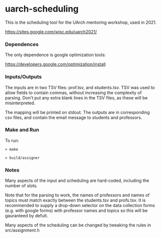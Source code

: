 # uarch-scheduling

This is the scheduling tool for the UArch mentoring workshop, used in 2021.

https://sites.google.com/wisc.edu/uarch2021/

### Dependences

The only dependence is google optimization tools:

https://developers.google.com/optimization/install

### Inputs/Outputs

The inputs are in two TSV files: prof.tsv, and students.tsv. TSV was used to allow fields to contain commas, without increasing the complexity of parsing.  Don't put any extra blank lines in the TSV files, as these will be misinterpreted.

The mapping will be printed on stdout.  The outputs are in corresponding csv files, and contain the email message to students and professors.

### Make and Run

To run:

`> make`

`> build/assigner`

### Notes

Many aspects of the input and scheduling are hard-coded, including the number of slots.

Note that for the parsing to work, the names of professors and names of topics must match exactly between the students.tsv and profs.tsv.  It is recommended to supply a drop-down selector on the data collection forms (e.g. with google forms) with professor names and topics so this will be gauranteed by defult.

Many aspects of the scheduling can be changed by tweaking the rules in src/assignment.h


